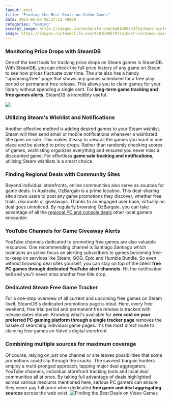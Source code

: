 ```yaml
---
layout: post
title: "Finding the Best Deals on Video Games"
date: 2024-02-03 08:37:11 +0000
categories: "Gaming"
excerpt_image: https://images.nintendolife.com/4a81b09574f2a/best-nintendo-switch-black-friday-2018-deals.original.jpg
image: https://images.nintendolife.com/4a81b09574f2a/best-nintendo-switch-black-friday-2018-deals.original.jpg
---
```


### Monitoring Price Drops with SteamDB
One of the best tools for tracking price drops on Steam games is SteamDB. With SteamDB, you can check the full price history of any game on Steam to see how prices fluctuate over time. The site also has a handy "upcoming/free" page that shows any games scheduled for a free play period or permanent free release. This allows you to claim games for your library without spending a single cent. For **long-term game tracking and free games alerts**, SteamDB is incredibly useful.

![](https://gazettereview.com/wp-content/uploads/2015/11/videogame-deals-2015.png)
### Utilizing Steam's Wishlist and Notifications 
Another effective method is adding desired games to your Steam wishlist. Steam will then send email or mobile notifications whenever a wishlisted title goes on sale. This makes it easy to view all the games you want in one place and be alerted to price drops. Rather than randomly checking scores of games, wishlisting organizes everything and ensured you never miss a discounted game. For effortless **game sale tracking and notifications,** utilizing Steam wishlists is a smart choice.
### Finding Regional Deals with Community Sites  
Beyond individual storefronts, online communities also serve as sources for game deals. In Australia, OzBargain is a prime location. This deal-sharing site allows users to post any game promotions they discover, whether free trials, discounts or giveaways. Thanks to an engaged user base, virtually no deal goes unnoticed. By regularly browsing OzBargain, you can take advantage of all the [regional PC and console deals](https://store.fi.io.vn/collection/corgi) other local gamers encounter.
### YouTube Channels for Game Giveaway Alerts
YouTube channels dedicated to promoting free games are also valuable resources. One recommending channel is Santiago Santiago which maintains an active focus on alerting subscribers to games becoming free-to-keep on services like Steam, GOG, Epic and Humble Bundle. So even without browsing deal sites yourself, you can stay on top of the latest **free PC games through dedicated YouTube alert channels.** Hit the notification bell and you'll never miss another free title drop. 
### Dedicated Steam Free Game Tracker 
For a one-stop overview of all current and upcoming free games on Steam itself, SteamDB's dedicated promotions page is ideal. Here, every free weekend, free trial period and permanent free release is tracked with release dates shown. Knowing what's available for **zero cost on your preferred PC gaming platform through a single tracker page** removes the hassle of searching individual game pages. It's the most direct route to claiming free games on Valve's digital storefront.
### Combining multiple sources for maximum coverage
Of course, relying on just one channel or site leaves possibilities that some promotions could slip through the cracks. The savviest bargain hunters employ a multi-pronged approach, tapping major deal aggregators, YouTube channels, individual storefront tracking tools and local deal communities all at once. By taking full advantage of deals highlighted across various mediums mentioned here, serious PC gamers can ensure they never pay full price when dedicated **free game and deal aggregating sources** across the web exist.
![Finding the Best Deals on Video Games](https://images.nintendolife.com/4a81b09574f2a/best-nintendo-switch-black-friday-2018-deals.original.jpg)